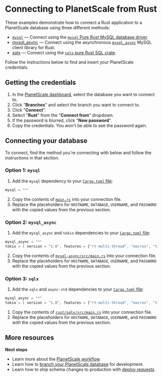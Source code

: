 # Connecting to PlanetScale from Rust

These examples demonstrate how to connect a Rust application to a PlanetScale database using three different methods:

- [`mysql`](mysql/src/main.rs) &mdash; Connect using the [`mysql` Pure Rust MySQL database driver](https://docs.rs/mysql/latest/mysql/).
- [mysql_async](mysql-async/src/main.rs) &mdash; Connect using the asynchronous [`mysql_async`](https://docs.rs/mysql_async/latest/mysql_async/) MySQL client library for Rust.
- [sqlx](sqlx/src/main.rs) &mdash; Connect using the [`sqlx` pure Rust SQL crate](https://docs.rs/sqlx/latest/sqlx/).

Follow the instructions below to find and insert your PlanetScale credentials.

## Getting the credentials

1. In the [PlanetScale dashboard](https://app.planetscale.com), select the database you want to connect to.
2. Click "**Branches**" and select the branch you want to connect to.
3. Click "**Connect**".
4. Select "**Rust**" from the "**Connect from**" dropdown.
5. If the password is blurred, click "**New password**".
6. Copy the credentials. You won't be able to see the password again.

## Connecting your database

To connect, find the method you're connecting with below and follow the instructions in that section.

### Option 1: `mysql`

1. Add the `mysql` dependency to your [`Cargo.toml` file](https://github.com/planetscale/connection-examples/blob/main/rust/mysql/Cargo.toml):
```rust
mysql = "*"
```
2. Copy the contents of [`main.rs`](https://github.com/planetscale/connection-examples/blob/main/rust/mysql/src/main.rs) into your connection file.
3. Replace the placeholders for `HOSTNAME`, `DATABASE`, `USERNAME`, and `PASSWORD` with the copied values from the previous section.

### Option 2: `mysql_async`

1. Add the `mysql_async` and `tokio` dependencies to your [`Cargo.toml` file](https://github.com/planetscale/connection-examples/blob/main/rust/mysql-async/Cargo.toml):
```rust
mysql_async = "*"
tokio = { version = "1.0", features = ["rt-multi-thread", "macros", "time"] }
```
2. Copy the contents of [`mysql-async/src/main.rs`](https://github.com/planetscale/connection-examples/blob/main/rust/mysql-async/src/main.rs) into your connection file.
3. Replace the placeholders for `HOSTNAME`, `DATABASE`, `USERNAME`, and `PASSWORD` with the copied values from the previous section.

### Option 3: `sqlx`

1. Add the `sqlx` and `async-std` dependencies to your [`Cargo.toml` file](https://github.com/planetscale/connection-examples/blob/main/rust/sqlx/Cargo.toml):
```rust
mysql_async = "*"
tokio = { version = "1.0", features = ["rt-multi-thread", "macros", "time"] }
```
1. Copy the contents of [`rust/sqlx/src/main.rs`](https://github.com/planetscale/connection-examples/blob/main/rust/sqlx/src/main.rs) into your connection file.
2. Replace the placeholders for `HOSTNAME`, `DATABASE`, `USERNAME`, and `PASSWORD` with the copied values from the previous section.

## More resources

**Next steps**

- Learn more about the [PlanetScale workflow](https://docs.planetscale.com/concepts/planetscale-workflow).
- Learn how to [branch your PlanetScale database](https://docs.planetscale.com/concepts/branching) for development.
- Learn how to ship schema changes to production with [deploy requests](https://docs.planetscale.com/concepts/deploy-requests).
